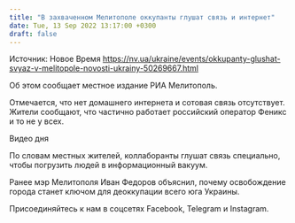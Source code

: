 ```yaml
---
title: "В захваченном Мелитополе оккупанты глушат связь и интернет"
date: Tue, 13 Sep 2022 13:17:00 +0300
draft: false
---
```

Источник: Новое Время https://nv.ua/ukraine/events/okkupanty-glushat-svyaz-v-melitopole-novosti-ukrainy-50269667.html


Об этом сообщает местное издание РИА Мелитополь.

Отмечается, что нет домашнего интернета и сотовая связь отсутствует. Жители сообщают, что частично работает российский оператор Феникс и то не у всех.

 Видео дня   

По словам местных жителей, коллаборанты глушат связь специально, чтобы погрузить людей в информационный вакуум.

Ранее мэр Мелитополя Иван Федоров объяснил, почему освобождение города станет ключом для деоккупации всего юга Украины.

Присоединяйтесь к нам в соцсетях Facebook, Telegram и Instagram.
